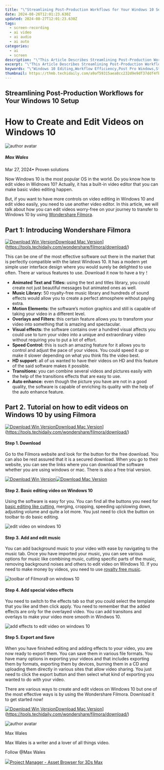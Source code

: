 ```yaml
---
title: "\"Streamlining Post-Production Workflows for Your Windows 10 Setup\""
date: 2024-08-26T12:01:23.630Z
updated: 2024-08-27T12:01:23.630Z
tags: 
  - screen-recording
  - ai video
  - ai audio
  - ai auto
categories: 
  - ai
  - screen
description: "\"This Article Describes Streamlining Post-Production Workflows for Your Windows 10 Setup\""
excerpt: "\"This Article Describes Streamlining Post-Production Workflows for Your Windows 10 Setup\""
keywords: "\"Windows 10 Editing,Workflow Efficiency,Post Pro Windows,Streamlined Produce,PC Post-Production,Windows Editing Routine,Production Workflow Win10\""
thumbnail: https://thmb.techidaily.com/a9af59315aea8cc232d9e9df37ddf4fb252ec7cdb030d740feb1460fb864db26.jpg
---
```


## Streamlining Post-Production Workflows for Your Windows 10 Setup

# How to Create and Edit Videos on Windows 10

![author avatar](https://images.wondershare.com/filmora/article-images/max-wales-author.jpg)

##### Max Wales

 Mar 27, 2024• Proven solutions

Now Windows 10 is the most popular OS in the world. Do you know how to edit video in Widnows 10? Actually, it has a built-in video editor that you can make basic video editing happen.

But, if you want to have more controls on video editing in Windows 10 and edit video easily, you need to use another video editor. In this article, we will talk about how you can edit videos worry-free on your journey to transfer to Windows 10 by using [Wondershare Filmora](https://tools.techidaily.com/wondershare/filmora/download/).

## Part 1: Introducing Wondershare Filmora

[![Download Win Version](https://images.wondershare.com/filmora/guide/download-btn-win.jpg)](https://tools.techidaily.com/wondershare/filmora/download/)[Download Mac Version](https://images.wondershare.com/filmora/guide/download-btn-mac.jpg)](https://tools.techidaily.com/wondershare/filmora/download/)

This can be one of the most effective software out there in the market that is perfectly compatible with the latest Windows 10\. It has a modern yet simple user interface design where you would surely be delighted to use often. There ar various features to use. Download it now to have a try！

* **Animated Text and Titles:** using the text and titles library, you could create not just beautiful messages but animated ones as well.
* **Music Library:** 50 royalty-free music library and hundreds of sound effects would allow you to create a perfect atmosphere without paying extra.
* **Motion Elements:** the software’s motion graphics and still is capable of taking your video in a different level.
* **Overlays and Filters:** this certain feature allows you to transform your video into something that is amazing and spectacular.
* **Visual effects:** the software contains over a hundred visual affects you could use to turn your video into a unique and extraordinary video without requiring you to put a lot of effort.
* **Speed Control:** this is such an amazing feature for it allows you to control and adjust the pace of your videos. You could speed it up or make it slower depending on what you think fits the video best.
* **HD support:** all of us wanted to have their videos on HD and this feature of the said software makes it possible.
* **Transitions:**  you can combine several videos and pictures easily with the help of the transitions effects that are easy to use.
* **Auto enhance:** even though the picture you have are not in a good quality, the software is capable of enriching its quality with the help of the auto enhance feature.

## Part 2. Tutorial on how to edit videos on Windows 10 by using Filmora

[![Download Win Version](https://images.wondershare.com/filmora/guide/download-btn-win.jpg)](https://tools.techidaily.com/wondershare/filmora/download/)[Download Mac Version](https://images.wondershare.com/filmora/guide/download-btn-mac.jpg)](https://tools.techidaily.com/wondershare/filmora/download/)

#### Step 1\.  Download

Go to the Filmora website and look for the button for the free download. You can also be rest assured that it is a secured download. When you go to their website, you can see the links where you can download the software whether you are using windows or mac. There is also a free trial version.

[![Download Win Version](https://images.wondershare.com/filmora/guide/download-btn-win.jpg)](https://tools.techidaily.com/wondershare/filmora/download/)[![Download Mac Version](https://images.wondershare.com/filmora/guide/download-btn-mac.jpg)](https://tools.techidaily.com/wondershare/filmora/download/)

#### Step 2\.  Basic editing video on Windows 10

Using the software is easy for you. You can find all the buttons you need for [basic editing like cutting](https://tools.techidaily.com/wondershare/filmora/download/), merging, cropping, speeding up/slowing down, adjusting volume and quite a lot more. You just need to click the button on toolbar to do basic editing.

![edit video on windows 10](https://images.wondershare.com/filmora/article-images/filmora9-split.jpg)

#### Step 3\.  Add and edit music

You can add background music to your video with ease by navigating to the music tab. Once you have imported your music, you can see various options for music like combining music, cutting specific parts of the music, removing background noises and others to edit video on Windows 10\. If you need to make money by videos, you need to use [royalty free music](https://www.bensound.com/royalty-free-music).

![toolbar of Filmora9 on windows 10](https://images.wondershare.com/filmora/article-images/filmora9-audio-library.jpg)

#### Step 4\.  Add special video effects

You need to switch to the effects tab so that you could select the template that you like and then click apply. You need to remember that the added effects are only for the overlayed video. You can add transitons and overlays to make your video more smooth in Windwos 10.

![add effects to edit video on windows 10](https://images.wondershare.com/filmora/article-images/add-effects-in-filmora9.jpg)

#### Step 5\.  Export and Save

When you have finished editing and adding effects to your video, you are now ready to export them. You can save them in various file formats. You have many options in exporting your videos and that includes exporting them by formats, exporting them by devices, burning them in a CD and uploading them directly in various sites that allow video sharing. You just need to click the export button and then select what kind of exporting you wanted to do with your video.

There are various ways to create and edit videos on Windows 10 but one of the most effective ways is by using the Wondershare Filmora. Download it to get started now!

[![Download Win Version](https://images.wondershare.com/filmora/guide/download-btn-win.jpg)](https://tools.techidaily.com/wondershare/filmora/download/)[Download Mac Version](https://images.wondershare.com/filmora/guide/download-btn-mac.jpg)](https://tools.techidaily.com/wondershare/filmora/download/)

![author avatar](https://images.wondershare.com/filmora/article-images/max-wales-author.jpg)

Max Wales

Max Wales is a writer and a lover of all things video.

Follow @Max Wales



<ins class="adsbygoogle"
      style="display:block"
      data-ad-client="ca-pub-7571918770474297"
      data-ad-slot="8358498916"
      data-ad-format="auto"
      data-full-width-responsive="true"></ins>
<!-- affiliate ads begin -->
<a href="https://secure.2checkout.com/order/checkout.php?PRODS=4709458&QTY=1&AFFILIATE=108875&CART=1"><img src="https://3d-kstudio.com/wp-content/uploads/2014/02/Project-Manager-3D-Models-4-800x800.jpg" border="0">Project Manager - Asset Browser for 3Ds Max</a>
<!-- affiliate ads end -->